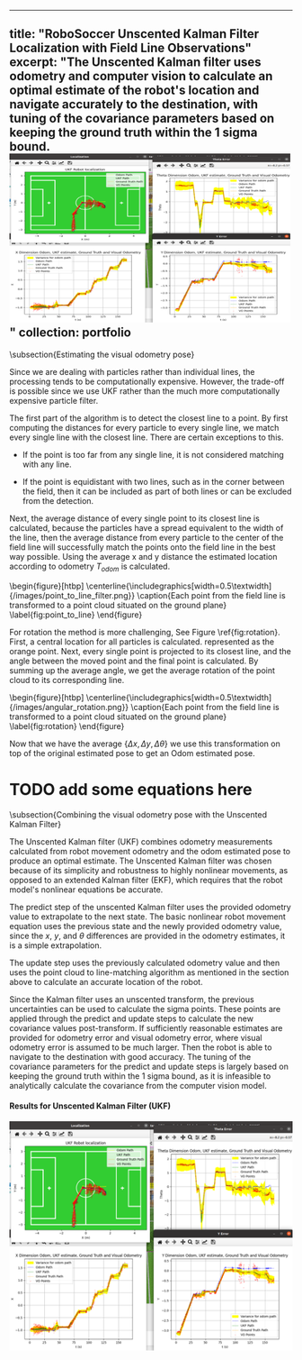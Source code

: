 
---
title: "RoboSoccer Unscented Kalman Filter Localization with Field
Line Observations"
excerpt: "The Unscented Kalman filter uses odometry and computer vision to calculate an optimal estimate of the robot's location and navigate accurately to the destination, with tuning of the covariance parameters based on keeping the ground truth within the 1 sigma bound.<br/><img src='/images/ukf.png' height='300' width='500' >"
collection: portfolio
---

\subsection{Estimating the visual odometry pose}

Since we are dealing with particles rather than individual lines, the processing tends to be computationally expensive. However, the trade-off is possible since we use UKF rather than the much more computationally expensive particle filter.

The first part of the algorithm is to detect the closest line to a point. By first computing the distances for every particle to every single line, we match every single line with the closest line. There are certain exceptions to this.

- If the point is too far from any single line, it is not considered matching with any line.

- If the point is equidistant with two lines, such as in the corner between the field, then it can be included as part of both lines or can be excluded from the detection.

Next, the average distance of every single point to its closest line is calculated, because the particles have a spread equivalent to the width of the line, then the average distance from every particle to the center of the field line will successfully match the points onto the field line in the best way possible. Using the average x and y distance the estimated location according to odometry $T_{odom}$ is calculated.


\begin{figure}[htbp]
\centerline{\includegraphics[width=0.5\textwidth]{/images/point_to_line_filter.png}}
\caption{Each point from the field line is transformed to a point cloud situated on the ground plane}
\label{fig:point_to_line}
\end{figure}

For rotation the method is more challenging, See Figure \ref{fig:rotation}. First, a central location for all particles is calculated. represented as the orange point. Next, every single point is projected to its closest line, and the angle between the moved point and the final point is calculated. By summing up the average angle, we get the average rotation of the point cloud to its corresponding line.


\begin{figure}[htbp]
\centerline{\includegraphics[width=0.5\textwidth]{/images/angular_rotation.png}}
\caption{Each point from the field line is transformed to a point cloud situated on the ground plane}
\label{fig:rotation}
\end{figure}


Now that we have the average $\{\Delta{x}, \Delta{y}, \Delta{\theta}\}$ we use this transformation on top of the original estimated pose to get an Odom estimated pose. 

# TODO add some equations here

\subsection{Combining the visual odometry pose with the Unscented Kalman Filter}

The Unscented Kalman filter (UKF) combines odometry measurements calculated from robot movement odometry and the odom estimated pose to produce an optimal estimate. The Unscented Kalman filter was chosen because of its simplicity and robustness to highly nonlinear movements, as opposed to an extended Kalman filter (EKF), which requires that the robot model's nonlinear equations be accurate.

The predict step of the unscented Kalman filter uses the provided odometry value to extrapolate to the next state. The basic nonlinear robot movement equation uses the previous state and the newly provided odometry value, since the $x$, $y$, and $\theta$ differences are provided in the odometry estimates, it is a simple extrapolation.

The update step uses the previously calculated odometry value and then uses the point cloud to line-matching algorithm as mentioned in the section above to calculate an accurate location of the robot. 

Since the Kalman filter uses an unscented transform, the previous uncertainties can be used to calculate the sigma points. These points are applied through the predict and update steps to calculate the new covariance values post-transform. If sufficiently reasonable estimates are provided for odometry error and visual odometry error, where visual odometry error is assumed to be much larger. Then the robot is able to navigate to the destination with good accuracy. The tuning of the covariance parameters for the predict and update steps is largely based on keeping the ground truth within the 1 sigma bound, as it is infeasible to analytically calculate the covariance from the computer vision model.

#### Results for Unscented Kalman Filter (UKF) 
<p align="center">
<img src="/images/ukf.png" />
</p>

